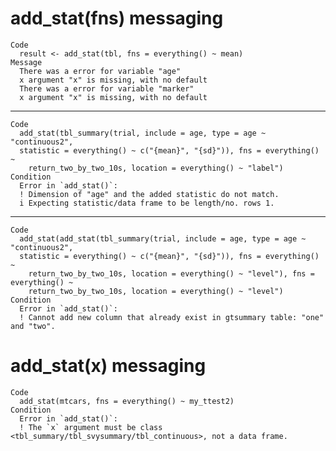 # add_stat(fns) messaging

    Code
      result <- add_stat(tbl, fns = everything() ~ mean)
    Message
      There was a error for variable "age"
      x argument "x" is missing, with no default
      There was a error for variable "marker"
      x argument "x" is missing, with no default

---

    Code
      add_stat(tbl_summary(trial, include = age, type = age ~ "continuous2",
      statistic = everything() ~ c("{mean}", "{sd}")), fns = everything() ~
        return_two_by_two_10s, location = everything() ~ "label")
    Condition
      Error in `add_stat()`:
      ! Dimension of "age" and the added statistic do not match.
      i Expecting statistic/data frame to be length/no. rows 1.

---

    Code
      add_stat(add_stat(tbl_summary(trial, include = age, type = age ~ "continuous2",
      statistic = everything() ~ c("{mean}", "{sd}")), fns = everything() ~
        return_two_by_two_10s, location = everything() ~ "level"), fns = everything() ~
        return_two_by_two_10s, location = everything() ~ "level")
    Condition
      Error in `add_stat()`:
      ! Cannot add new column that already exist in gtsummary table: "one" and "two".

# add_stat(x) messaging

    Code
      add_stat(mtcars, fns = everything() ~ my_ttest2)
    Condition
      Error in `add_stat()`:
      ! The `x` argument must be class <tbl_summary/tbl_svysummary/tbl_continuous>, not a data frame.

